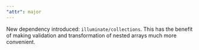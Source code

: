 ```yaml
---
"attr": major
---
```


New dependency introduced: `illuminate/collections`. This has the benefit of making
validation and transformation of nested arrays much more convenient.
